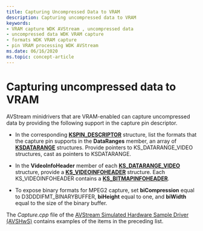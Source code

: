 ```yaml
---
title: Capturing Uncompressed Data to VRAM
description: Capturing uncompressed data to VRAM
keywords:
- VRAM capture WDK AVStream , uncompressed data
- uncompressed data WDK VRAM capture
- formats WDK VRAM capture
- pin VRAM processing WDK AVStream
ms.date: 06/16/2020
ms.topic: concept-article
---
```


# Capturing uncompressed data to VRAM

AVStream minidrivers that are VRAM-enabled can capture uncompressed data by providing the following support in the capture pin descriptor.

- In the corresponding [**KSPIN\_DESCRIPTOR**](/windows-hardware/drivers/ddi/ks/ns-ks-kspin_descriptor) structure, list the formats that the capture pin supports in the **DataRanges** member, an array of [**KSDATARANGE**](/previous-versions/ff561658(v=vs.85)) structures. Provide pointers to KS\_DATARANGE\_VIDEO structures, cast as pointers to KSDATARANGE.

- In the **VideoInfoHeader** member of each [**KS\_DATARANGE\_VIDEO**](/windows-hardware/drivers/ddi/ksmedia/ns-ksmedia-tagks_datarange_video) structure, provide a [**KS\_VIDEOINFOHEADER**](/windows-hardware/drivers/ddi/ksmedia/ns-ksmedia-tagks_videoinfoheader) structure. Each KS\_VIDEOINFOHEADER contains a [**KS\_BITMAPINFOHEADER**](/windows-hardware/drivers/ddi/ksmedia/ns-ksmedia-tagks_bitmapinfoheader).

- To expose binary formats for MPEG2 capture, set **biCompression** equal to D3DDDIFMT\_BINARYBUFFER, **biHeight** equal to one, and **biWidth** equal to the size of the binary buffer.

The *Capture.cpp* file of the [AVStream Simulated Hardware Sample Driver (AVSHwS)](/samples/microsoft/windows-driver-samples/avstream-simulated-hardware-sample-driver-avshws/) contains examples of the items in the preceding list.
